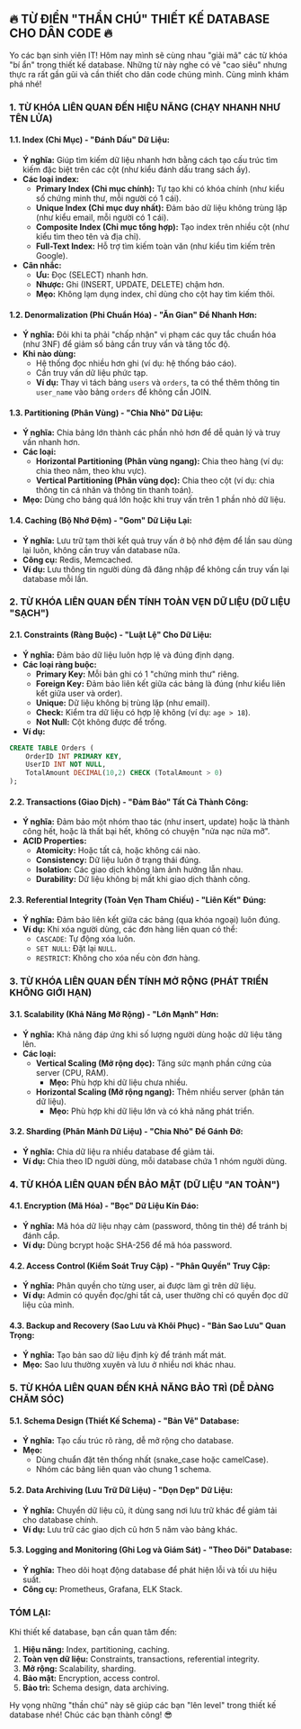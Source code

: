 ## **🔥 TỪ ĐIỂN "THẦN CHÚ" THIẾT KẾ DATABASE CHO DÂN CODE 🔥**

Yo các bạn sinh viên IT! Hôm nay mình sẽ cùng nhau "giải mã" các từ khóa "bí ẩn" trong thiết kế database. Những từ này nghe có vẻ "cao siêu" nhưng thực ra rất gần gũi và cần thiết cho dân code chúng mình. Cùng mình khám phá nhé!

### **1. TỪ KHÓA LIÊN QUAN ĐẾN HIỆU NĂNG (CHẠY NHANH NHƯ TÊN LỬA)**

#### **1.1. Index (Chỉ Mục) - "Đánh Dấu" Dữ Liệu:**

*   **Ý nghĩa:** Giúp tìm kiếm dữ liệu nhanh hơn bằng cách tạo cấu trúc tìm kiếm đặc biệt trên các cột (như kiểu đánh dấu trang sách ấy).
*   **Các loại index:**
    *   **Primary Index (Chỉ mục chính):** Tự tạo khi có khóa chính (như kiểu số chứng minh thư, mỗi người có 1 cái).
    *   **Unique Index (Chỉ mục duy nhất):** Đảm bảo dữ liệu không trùng lặp (như kiểu email, mỗi người có 1 cái).
    *   **Composite Index (Chỉ mục tổng hợp):** Tạo index trên nhiều cột (như kiểu tìm theo tên và địa chỉ).
    *   **Full-Text Index:** Hỗ trợ tìm kiếm toàn văn (như kiểu tìm kiếm trên Google).
*   **Cân nhắc:**
    *   **Ưu:** Đọc (SELECT) nhanh hơn.
    *   **Nhược:** Ghi (INSERT, UPDATE, DELETE) chậm hơn.
    *   **Mẹo:** Không lạm dụng index, chỉ dùng cho cột hay tìm kiếm thôi.

#### **1.2. Denormalization (Phi Chuẩn Hóa) - "Ăn Gian" Để Nhanh Hơn:**

*   **Ý nghĩa:** Đôi khi ta phải "chấp nhận" vi phạm các quy tắc chuẩn hóa (như 3NF) để giảm số bảng cần truy vấn và tăng tốc độ.
*   **Khi nào dùng:**
    *   Hệ thống đọc nhiều hơn ghi (ví dụ: hệ thống báo cáo).
    *   Cần truy vấn dữ liệu phức tạp.
    *   **Ví dụ:** Thay vì tách bảng `users` và `orders`, ta có thể thêm thông tin `user_name` vào bảng `orders` để không cần JOIN.

#### **1.3. Partitioning (Phân Vùng) - "Chia Nhỏ" Dữ Liệu:**

*   **Ý nghĩa:** Chia bảng lớn thành các phần nhỏ hơn để dễ quản lý và truy vấn nhanh hơn.
*   **Các loại:**
    *   **Horizontal Partitioning (Phân vùng ngang):** Chia theo hàng (ví dụ: chia theo năm, theo khu vực).
    *   **Vertical Partitioning (Phân vùng dọc):** Chia theo cột (ví dụ: chia thông tin cá nhân và thông tin thanh toán).
*   **Mẹo:** Dùng cho bảng quá lớn hoặc khi truy vấn trên 1 phần nhỏ dữ liệu.

#### **1.4. Caching (Bộ Nhớ Đệm) - "Gom" Dữ Liệu Lại:**

*   **Ý nghĩa:** Lưu trữ tạm thời kết quả truy vấn ở bộ nhớ đệm để lần sau dùng lại luôn, không cần truy vấn database nữa.
*   **Công cụ:** Redis, Memcached.
*   **Ví dụ:** Lưu thông tin người dùng đã đăng nhập để không cần truy vấn lại database mỗi lần.

### **2. TỪ KHÓA LIÊN QUAN ĐẾN TÍNH TOÀN VẸN DỮ LIỆU (DỮ LIỆU "SẠCH")**

#### **2.1. Constraints (Ràng Buộc) - "Luật Lệ" Cho Dữ Liệu:**

*   **Ý nghĩa:** Đảm bảo dữ liệu luôn hợp lệ và đúng định dạng.
*   **Các loại ràng buộc:**
    *   **Primary Key:** Mỗi bản ghi có 1 "chứng minh thư" riêng.
    *   **Foreign Key:** Đảm bảo liên kết giữa các bảng là đúng (như kiểu liên kết giữa user và order).
    *   **Unique:** Dữ liệu không bị trùng lặp (như email).
    *   **Check:** Kiểm tra dữ liệu có hợp lệ không (ví dụ: `age > 18`).
    *   **Not Null:** Cột không được để trống.
*   **Ví dụ:**

```sql
CREATE TABLE Orders (
    OrderID INT PRIMARY KEY,
    UserID INT NOT NULL,
    TotalAmount DECIMAL(10,2) CHECK (TotalAmount > 0)
);
```

#### **2.2. Transactions (Giao Dịch) - "Đảm Bảo" Tất Cả Thành Công:**

*   **Ý nghĩa:** Đảm bảo một nhóm thao tác (như insert, update) hoặc là thành công hết, hoặc là thất bại hết, không có chuyện "nửa nạc nửa mỡ".
*   **ACID Properties:**
    *   **Atomicity:** Hoặc tất cả, hoặc không cái nào.
    *   **Consistency:** Dữ liệu luôn ở trạng thái đúng.
    *   **Isolation:** Các giao dịch không làm ảnh hưởng lẫn nhau.
    *   **Durability:** Dữ liệu không bị mất khi giao dịch thành công.

#### **2.3. Referential Integrity (Toàn Vẹn Tham Chiếu) - "Liên Kết" Đúng:**

*   **Ý nghĩa:** Đảm bảo liên kết giữa các bảng (qua khóa ngoại) luôn đúng.
*   **Ví dụ:** Khi xóa người dùng, các đơn hàng liên quan có thể:
    *   `CASCADE`: Tự động xóa luôn.
    *   `SET NULL`: Đặt lại `NULL`.
    *   `RESTRICT`: Không cho xóa nếu còn đơn hàng.

### **3. TỪ KHÓA LIÊN QUAN ĐẾN TÍNH MỞ RỘNG (PHÁT TRIỂN KHÔNG GIỚI HẠN)**

#### **3.1. Scalability (Khả Năng Mở Rộng) - "Lớn Mạnh" Hơn:**

*   **Ý nghĩa:** Khả năng đáp ứng khi số lượng người dùng hoặc dữ liệu tăng lên.
*   **Các loại:**
    *   **Vertical Scaling (Mở rộng dọc):** Tăng sức mạnh phần cứng của server (CPU, RAM).
        *   **Mẹo:** Phù hợp khi dữ liệu chưa nhiều.
    *   **Horizontal Scaling (Mở rộng ngang):** Thêm nhiều server (phân tán dữ liệu).
        *   **Mẹo:** Phù hợp khi dữ liệu lớn và có khả năng phát triển.

#### **3.2. Sharding (Phân Mảnh Dữ Liệu) - "Chia Nhỏ" Để Gánh Đỡ:**

*   **Ý nghĩa:** Chia dữ liệu ra nhiều database để giảm tải.
*   **Ví dụ:** Chia theo ID người dùng, mỗi database chứa 1 nhóm người dùng.

### **4. TỪ KHÓA LIÊN QUAN ĐẾN BẢO MẬT (DỮ LIỆU "AN TOÀN")**

#### **4.1. Encryption (Mã Hóa) - "Bọc" Dữ Liệu Kín Đáo:**

*   **Ý nghĩa:** Mã hóa dữ liệu nhạy cảm (password, thông tin thẻ) để tránh bị đánh cắp.
*   **Ví dụ:** Dùng bcrypt hoặc SHA-256 để mã hóa password.

#### **4.2. Access Control (Kiểm Soát Truy Cập) - "Phân Quyền" Truy Cập:**

*   **Ý nghĩa:** Phân quyền cho từng user, ai được làm gì trên dữ liệu.
*   **Ví dụ:** Admin có quyền đọc/ghi tất cả, user thường chỉ có quyền đọc dữ liệu của mình.

#### **4.3. Backup and Recovery (Sao Lưu và Khôi Phục) - "Bản Sao Lưu" Quan Trọng:**

*   **Ý nghĩa:** Tạo bản sao dữ liệu định kỳ để tránh mất mát.
*   **Mẹo:** Sao lưu thường xuyên và lưu ở nhiều nơi khác nhau.

### **5. TỪ KHÓA LIÊN QUAN ĐẾN KHẢ NĂNG BẢO TRÌ (DỄ DÀNG CHĂM SÓC)**

#### **5.1. Schema Design (Thiết Kế Schema) - "Bản Vẽ" Database:**

*   **Ý nghĩa:** Tạo cấu trúc rõ ràng, dễ mở rộng cho database.
*   **Mẹo:**
    *   Dùng chuẩn đặt tên thống nhất (snake\_case hoặc camelCase).
    *   Nhóm các bảng liên quan vào chung 1 schema.

#### **5.2. Data Archiving (Lưu Trữ Dữ Liệu) - "Dọn Dẹp" Dữ Liệu:**

*   **Ý nghĩa:** Chuyển dữ liệu cũ, ít dùng sang nơi lưu trữ khác để giảm tải cho database chính.
*   **Ví dụ:** Lưu trữ các giao dịch cũ hơn 5 năm vào bảng khác.

#### **5.3. Logging and Monitoring (Ghi Log và Giám Sát) - "Theo Dõi" Database:**

*   **Ý nghĩa:** Theo dõi hoạt động database để phát hiện lỗi và tối ưu hiệu suất.
*   **Công cụ:** Prometheus, Grafana, ELK Stack.

### **TÓM LẠI:**

Khi thiết kế database, bạn cần quan tâm đến:

1.  **Hiệu năng:** Index, partitioning, caching.
2.  **Toàn vẹn dữ liệu:** Constraints, transactions, referential integrity.
3.  **Mở rộng:** Scalability, sharding.
4.  **Bảo mật:** Encryption, access control.
5.  **Bảo trì:** Schema design, data archiving.

Hy vọng những "thần chú" này sẽ giúp các bạn "lên level" trong thiết kế database nhé! Chúc các bạn thành công! 😎
